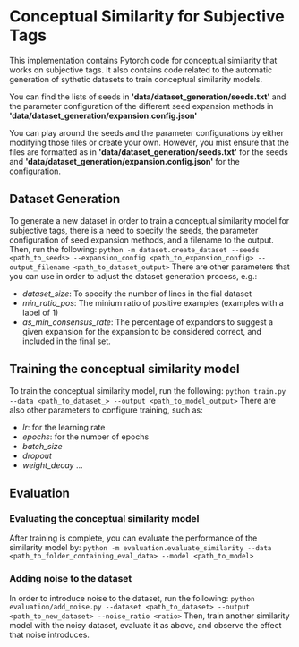 # Conceptual Similarity for Subjective Tags
This implementation contains Pytorch code for conceptual similarity that works on subjective tags. It also contains code related to the automatic generation of sythetic datasets to train conceptual similarity models.

You can find the lists of seeds in **'data/dataset_generation/seeds.txt'** and the parameter configuration of the different seed expansion methods in **'data/dataset_generation/expansion.config.json'**

You can play around the seeds and the parameter configurations by either modifying those files or create your own. However, you mist ensure that the files are formatted as in **'data/dataset_generation/seeds.txt'** for the seeds and **'data/dataset_generation/expansion.config.json'** for the configuration.


## Dataset Generation
To generate a new dataset in order to train a conceptual similarity model for subjective tags, there is a need to specify the seeds, the parameter configuration of seed expansion methods, and a filename to the output. Then, run the following:
`python -m dataset.create_dataset --seeds <path_to_seeds> --expansion_config <path_to_expansion_config> --output_filename <path_to_dataset_output>`
There are other parameters that you can use in order to adjust the dataset generation process, e.g.:
- *dataset_size*: To specify the number of lines in the fial dataset
- *min_ratio_pos*: The minium ratio of positive examples (examples with a label of 1)
- *as_min_consensus_rate*: The percentage of expandors to suggest a given expansion for the expansion to be considered correct, and included in the final set.



## Training the conceptual similarity model
To train the conceptual similarity model, run the following:
`python train.py --data <path_to_dataset_> --output <path_to_model_output>`
There are also other parameters to configure training, such as:
- *lr*: for the learning rate
- *epochs*: for the number of epochs
- *batch_size*
- *dropout*
- *weight_decay* ...



## Evaluation
### Evaluating the conceptual similarity model
After training is complete, you can evaluate the performance of the similarity model by:
`python -m evaluation.evaluate_similarity --data <path_to_folder_containing_eval_data> --model <path_to_model>`



### Adding noise to the dataset 
In order to introduce noise to the dataset, run the following:
`python evaluation/add_noise.py --dataset <path_to_dataset> --output <path_to_new_dataset> --noise_ratio <ratio>`
Then, train another similarity model with the noisy dataset, evaluate it as above, and observe the effect that noise introduces.